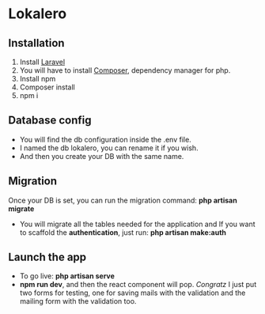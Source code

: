 # Lokalero

## Installation

 1. Install [Laravel](https://laravel.com/docs/5.6/installation)
 2. You will have to install [Composer](https://getcomposer.org/), dependency manager for php.
 3. Install npm
 4. Composer install
 5. npm i

## Database config

 - You will find the db configuration inside the .env file.
 - I named the db lokalero, you can rename it if you wish.
 - And then you create your DB with the same name.
 
## Migration
Once your DB is set, you can run the migration command:
	**php artisan migrate** 
 - You will migrate all the tables needed for the application and If you want to scaffold the **authentication**,
just run:  **php artisan make:auth**
   
## Launch the app

 - To go live: **php artisan serve**
 - **npm run dev**, and then the react component will pop.
	*Congratz*
I just put two forms for testing, one for saving mails with the validation and the mailing form with the validation too.
